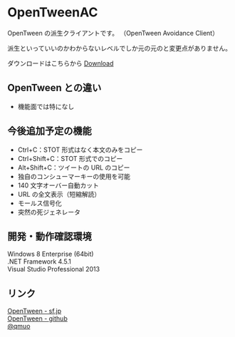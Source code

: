 OpenTweenAC  
=============  
OpenTween の派生クライアントです。
（OpenTween Avoidance Client）

派生といっていいのかわからないレベルでしか元の元のと変更点がありません。  

ダウンロードはこちらから [Download](https://www.dropbox.com/s/u1kdy05dub0i0dx/Twitter%20for%20OTAC.zip?dl=0)  

OpenTween との違い  
------------------  
* 機能面では特になし

今後追加予定の機能  
-----------------  
* Ctrl+C：STOT 形式はなく本文のみをコピー
* Ctrl+Shift+C：STOT 形式でのコピー  
* Alt+Shift+C：ツイートの URL のコピー  
* 独自のコンシューマーキーの使用を可能  
* 140 文字オーバー自動カット  
* URL の全文表示（短縮解読）  
* モールス信号化
* 突然の死ジェネレータ

開発・動作確認環境  
-----------------  
Windows 8 Enterprise (64bit)  
.NET Framework 4.5.1  
Visual Studio Professional 2013  


リンク
------
[OpenTween - sf.jp](http://sourceforge.jp/projects/opentween/)  
[OpenTween - github](https://github.com/opentween/OpenTween)  
[@qmuo](https://twitter.com/qmuo)  